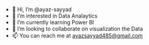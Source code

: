 - 👋 Hi, I’m @ayaz-sayyad
- 👀 I’m interested in Data Analaytics
- 🌱 I’m currently learning Power BI 
- 💞️ I’m looking to collaborate on visualization the Data
- 📫 You can reach me at ayazsayyad485@gmail.com

<!---
ayaz-sayyad/ayaz-sayyad is a ✨ special ✨ repository because its `README.md` (this file) appears on your GitHub profile.
You can click the Preview link to take a look at your changes.
--->
